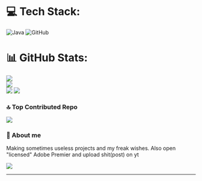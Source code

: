 
# 💻 Tech Stack:
![Java](https://img.shields.io/badge/java-%23ED8B00.svg?style=for-the-badge&logo=openjdk&logoColor=white) ![GitHub](https://img.shields.io/badge/github-%23121011.svg?style=for-the-badge&logo=github&logoColor=white)
# 📊 GitHub Stats:
![](https://github-readme-stats.vercel.app/api?username=slieko&theme=dark&hide_border=false&include_all_commits=true&count_private=true)<br/>
![](https://github-readme-streak-stats.herokuapp.com/?user=slieko&theme=dark&hide_border=false)<br/>
![](https://github-readme-stats.vercel.app/api/top-langs/?username=slieko&theme=dark&hide_border=false&include_all_commits=true&count_private=true&layout=compact)
[![](https://visitcount.itsvg.in/api?id=slieko&icon=0&color=0)](https://visitcount.itsvg.in)


### 🔝 Top Contributed Repo
![](https://github-contributor-stats.vercel.app/api?username=slieko&limit=5&theme=dark&combine_all_yearly_contributions=true)

### 👤 About me
Making sometimes useless projects and my freak wishes. Also open "licensed" Adobe Premier and upload shit(post) on yt

![](https://cataas.com/cat)


---
